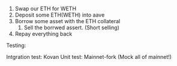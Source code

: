 1. Swap our ETH for WETH
1. Deposit some ETH(WETH) into aave
2. Borrow some asset with the ETH collateral
    1. Sell the borrwed assert. (Short selling)
3. Repay everything back

Testing:

Intgration test: Kovan
Unit test: Mainnet-fork (Mock all of mainnet!)